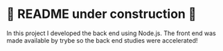 # 🚧 README under construction 🚧
<!-- Olá, Tryber!
Esse é apenas um arquivo inicial para o README do seu projeto.
É essencial que você preencha esse documento por conta própria, ok?
Não deixe de usar nossas dicas de escrita de README de projetos, e deixe sua criatividade brilhar!
⚠️ IMPORTANTE: você precisa deixar nítido:
- quais arquivos/pastas foram desenvolvidos por você;
- quais arquivos/pastas foram desenvolvidos por outra pessoa estudante;
- quais arquivos/pastas foram desenvolvidos pela Trybe.
-->

In this project I developed the back end using Node.js. The front end was made available by trybe so the back end studies were accelerated!
